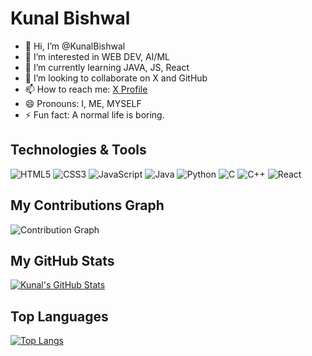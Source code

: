 # Kunal Bishwal

- 👋 Hi, I’m @KunalBishwal
- 👀 I’m interested in WEB DEV, AI/ML
- 🌱 I’m currently learning JAVA, JS, React
- 💞️ I’m looking to collaborate on X and GitHub
- 📫 How to reach me: [X Profile](https://x.com/KunalBishwal18)
- 😄 Pronouns: I, ME, MYSELF
- ⚡ Fun fact: A normal life is boring.

## Technologies & Tools

![HTML5](https://img.shields.io/badge/-HTML5-E34F26?logo=html5&logoColor=fff)
![CSS3](https://img.shields.io/badge/-CSS3-1572B6?logo=css3&logoColor=fff)
![JavaScript](https://img.shields.io/badge/-JavaScript-F7DF1E?logo=javascript&logoColor=000)
![Java](https://img.shields.io/badge/-Java-007396?logo=java&logoColor=fff)
![Python](https://img.shields.io/badge/-Python-3776AB?logo=python&logoColor=fff)
![C](https://img.shields.io/badge/-C-A8B9CC?logo=c&logoColor=fff)
![C++](https://img.shields.io/badge/-C++-00599C?logo=cplusplus&logoColor=fff)
![React](https://img.shields.io/badge/-React-61DAFB?logo=react&logoColor=000)

## My Contributions Graph

![Contribution Graph](https://github-readme-activity-graph.vercel.app/graph?username=KunalBishwal&bg_color=ffcfe9&color=9e4c98&line=9e4c98&point=403d3d&area=true&hide_border=truehttps://github-readme-activity-graph.vercel.app/graph?username=KunalBishwal&bg_color=ffcfe9&color=9e4c98&line=9e4c98&point=403d3d&area=true&hide_border=true)

## My GitHub Stats

[![Kunal's GitHub Stats](https://github-readme-stats.vercel.app/api?username=KunalBishwal&show_icons=true&theme=dark)](https://github.com/anuraghazra/github-readme-stats)

## Top Languages

[![Top Langs](https://github-readme-stats.vercel.app/api/top-langs/?username=KunalBishwal&layout=compact&theme=dark)](https://github.com/anuraghazra/github-readme-stats)
